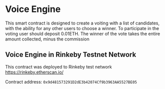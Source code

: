 # Voice Engine 

This smart contract is designed to create a voiting with a list of candidates, with the ability for any other users to choose a winner.
To participate in the voting user should deposit 0.01ETH.
The winner of the vote takes the entire amount collected, minus the commission

## Voice Engine in Rinkeby Testnet Network

This contract was deployed to Rinkeby test network https://rinkeby.etherscan.io/

Contract address: 
`0x9d481573291D2dE3b42074Cf9b3963AA5527BE05`
